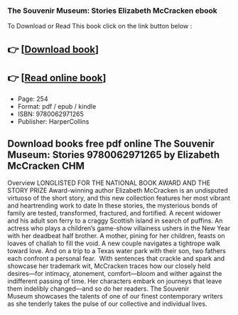 ### The Souvenir Museum: Stories Elizabeth McCracken ebook

To Download or Read This book click on the link button below :

## 👉  [**[Download book](http://filesbooks.info/download.php?group=book&from=github.com&id=709823&lnk=1081 "Download book")**]

## 👉  [**[Read online book](http://filesbooks.info/download.php?group=book&from=github.com&id=709823&lnk=1081 "Read online book")**]


* Page: 254
* Format: pdf / epub / kindle
* ISBN: 9780062971265
* Publisher: HarperCollins



## Download books free pdf online The Souvenir Museum: Stories 9780062971265 by Elizabeth McCracken CHM


Overview
LONGLISTED FOR THE NATIONAL BOOK AWARD AND THE STORY PRIZE Award-winning author Elizabeth McCracken is an undisputed virtuoso of the short story, and this new collection features her most vibrant and heartrending work to date In these stories, the mysterious bonds of family are tested, transformed, fractured, and fortified. A recent widower and his adult son ferry to a craggy Scottish island in search of puffins. An actress who plays a children’s game-show villainess ushers in the New Year with her deadbeat half brother. A mother, pining for her children, feasts on loaves of challah to fill the void. A new couple navigates a tightrope walk toward love. And on a trip to a Texas water park with their son, two fathers each confront a personal fear.  With sentences that crackle and spark and showcase her trademark wit, McCracken traces how our closely held desires—for intimacy, atonement, comfort—bloom and wither against the indifferent passing of time. Her characters embark on journeys that leave them indelibly changed—and so do her readers. The Souvenir Museum showcases the talents of one of our finest contemporary writers as she tenderly takes the pulse of our collective and individual lives.



